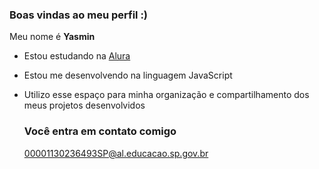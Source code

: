 ###  Boas vindas ao meu perfil :) 

Meu nome é **Yasmin**

- Estou estudando na [Alura](https://www.alura.com.br)
- Estou me desenvolvendo na linguagem JavaScript
- Utilizo esse espaço para minha organização e compartilhamento dos meus projetos desenvolvidos

  ### Você entra em contato comigo



  00001130236493SP@al.educacao.sp.gov.br
